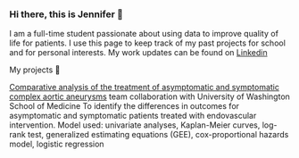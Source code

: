 ### Hi there, this is Jennifer 👋


 I am a full-time student passionate about using data to improve quality of life for patients. I use this page to keep track of my past projects for school and for personal interests. My work updates can be found on [Linkedin](www.linkedin.com/in/jennifer-ci-a881281aa)

 My projects 🌱

 [Comparative analysis of the treatment of asymptomatic and symptomatic complex aortic aneurysms](https://github.com/xuehanci/capstone)
team collaboration with University of Washington School of Medicine
To identify the differences in outcomes for asymptomatic and symptomatic patients treated with endovascular intervention.
Model used: univariate analyses, Kaplan-Meier curves, log-rank test, generalized estimating equations (GEE), cox-proportional hazards model, logistic regression






